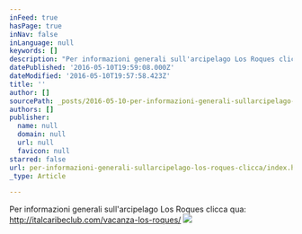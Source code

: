 ```yaml
---
inFeed: true
hasPage: true
inNav: false
inLanguage: null
keywords: []
description: "Per informazioni generali sull'arcipelago Los Roques clicca qua: http://italcaribeclub.com/vacanza-los-roques/"
datePublished: '2016-05-10T19:59:08.000Z'
dateModified: '2016-05-10T19:57:58.423Z'
title: ''
author: []
sourcePath: _posts/2016-05-10-per-informazioni-generali-sullarcipelago-los-roques-clicca.md
authors: []
publisher:
  name: null
  domain: null
  url: null
  favicon: null
starred: false
url: per-informazioni-generali-sullarcipelago-los-roques-clicca/index.html
_type: Article

---
```

Per informazioni generali sull'arcipelago Los Roques clicca qua: http://italcaribeclub.com/vacanza-los-roques/
![](https://the-grid-user-content.s3-us-west-2.amazonaws.com/42ecb2a2-9dcc-4bf7-b42c-29ef9447bc99.jpg)